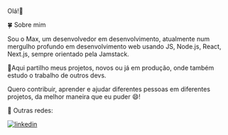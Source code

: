 Olá!👋

🍀 Sobre mim

Sou o Max, um desenvolvedor em desenvolvimento, atualmente num mergulho profundo em desenvolvimento web usando JS, Node.js, React, Next.js, sempre orientado pela Jamstack.

👾Aqui partilho meus projetos, novos ou já em produção, onde também estudo o trabalho de outros devs.

Quero contribuir, aprender e ajudar diferentes pessoas em diferentes projetos, da melhor maneira que eu puder 😄!

💬 Outras redes:

<a href='https://www.linkedin.com/in/maximiliano-mb/'>![linkedin](https://img.shields.io/badge/LinkedIn-0a66c2?style=for-the-badge&logo=LinkedIn&logoColor=white)</a>



